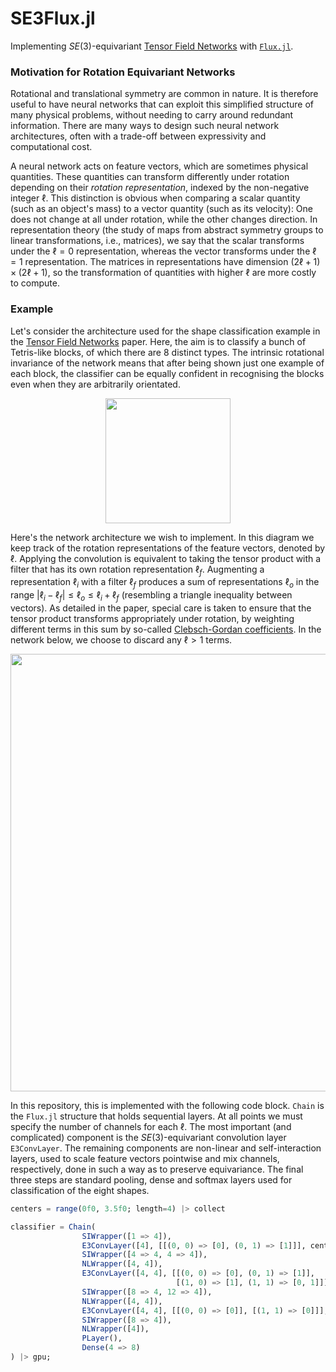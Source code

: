 # SE3Flux.jl

Implementing $SE(3)$-equivariant [Tensor Field Networks](https://arxiv.org/abs/1802.08219) with [`Flux.jl`](https://github.com/FluxML/Flux.jl).

### Motivation for Rotation Equivariant Networks

Rotational and translational symmetry are common in nature.
It is therefore useful to have neural networks that can exploit this simplified structure of many physical problems, without needing to carry around redundant information.
There are many ways to design such neural network architectures, often with a trade-off between expressivity and computational cost.

A neural network acts on feature vectors, which are sometimes physical quantities.
These quantities can transform differently under rotation depending on their _rotation representation_, indexed by the non-negative integer $\ell$.
This distinction is obvious when comparing a scalar quantity (such as an object's mass) to a vector quantity (such as its velocity):
One does not change at all under rotation, while the other changes direction.
In representation theory (the study of maps from abstract symmetry groups to linear transformations, i.e., matrices), we say that the scalar transforms under the $\ell = 0$ representation, whereas the vector transforms under the $\ell = 1$ representation.
The matrices in representations have dimension $(2\ell + 1) \times (2\ell + 1)$, so the transformation of quantities with higher $\ell$ are more costly to compute.


### Example

Let's consider the architecture used for the shape classification example in the [Tensor Field Networks](https://github.com/tensorfieldnetworks/tensorfieldnetworks) paper.
Here, the aim is to classify a bunch of Tetris-like blocks, of which there are 8 distinct types.
The intrinsic rotational invariance of the network means that after being shown just one example of each block, the classifier can be equally confident in recognising the blocks even when they are arbitrarily orientated.

<p align="center">
    <img src="https://user-images.githubusercontent.com/19764906/213000338-b66906d0-5adf-414d-b2b9-b1ff17ae0d02.svg" width="200">
</p>

Here's the network architecture we wish to implement.
In this diagram we keep track of the rotation representations of the feature vectors, denoted by $\ell$.
Applying the convolution is equivalent to taking the tensor product with a filter that has its own rotation representation $\ell_f$.
Augmenting a representation $\ell_i$ with a filter $\ell_f$ produces a sum of representations $\ell_o$ in the range $| \ell_i - \ell_f | \leq \ell_o \leq \ell_i + \ell_f$ (resembling a triangle inequality between vectors).
As detailed in the paper, special care is taken to ensure that the tensor product transforms appropriately under rotation, by weighting different terms in this sum by so-called [Clebsch-Gordan coefficients](https://en.wikipedia.org/wiki/Clebsch%E2%80%93Gordan_coefficients).
In the network below, we choose to discard any $\ell > 1$ terms.

<p align="center">
<img src="https://user-images.githubusercontent.com/19764906/212673994-37282db1-4695-434d-ba52-a4ed7d3cd15c.svg" width=700>
</p>

In this repository, this is implemented with the following code block.
`Chain` is the `Flux.jl` structure that holds sequential layers.
At all points we must specify the number of channels for each $\ell$.
The most important (and complicated) component is the $SE(3)$-equivariant convolution layer `E3ConvLayer`.
The remaining components are non-linear and self-interaction layers, used to scale feature vectors pointwise and mix channels, respectively, done in such a way as to preserve equivariance.
The final three steps are standard pooling, dense and softmax layers used for classification of the eight shapes.

```julia
centers = range(0f0, 3.5f0; length=4) |> collect

classifier = Chain(
                SIWrapper([1 => 4]),
                E3ConvLayer([4], [[(0, 0) => [0], (0, 1) => [1]]], centers),
                SIWrapper([4 => 4, 4 => 4]),
                NLWrapper([4, 4]),
                E3ConvLayer([4, 4], [[(0, 0) => [0], (0, 1) => [1]],
                                     [(1, 0) => [1], (1, 1) => [0, 1]]], centers),
                SIWrapper([8 => 4, 12 => 4]),
                NLWrapper([4, 4]),
                E3ConvLayer([4, 4], [[(0, 0) => [0]], [(1, 1) => [0]]], centers),
                SIWrapper([8 => 4]),
                NLWrapper([4]),
                PLayer(),
                Dense(4 => 8)
) |> gpu;
```
